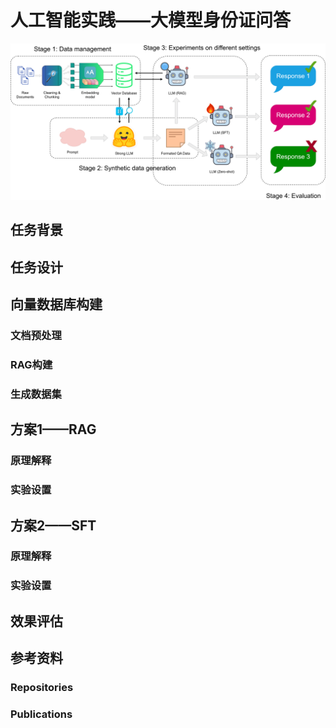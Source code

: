 # 人工智能实践——大模型身份证问答

![IDcard.drawio](./IDcard.drawio.png)

## 任务背景



## 任务设计



## 向量数据库构建

### 文档预处理

### RAG构建

### 生成数据集







## 方案1——RAG

### 原理解释

### 实验设置



## 方案2——SFT

### 原理解释

### 实验设置



## 效果评估

### 

## 参考资料

### Repositories



### Publications

[^1]: Lewis P, Perez E, Piktus A, et al. Retrieval-augmented generation for  knowledge-intensive nlp tasks[J]. Advances in neural information  processing systems, 2020, 33: 9459-9474.



